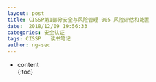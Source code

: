 ```yaml
---
layout: post  
title: CISSP第1部分安全与风险管理-005 风险评估和处置
date:  2018/12/09 19:56:33  
categories: 安全认证 
tags: CISSP   读书笔记
author: ng-sec  
---
```


* content  
{:toc}

